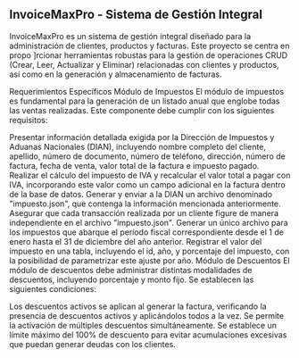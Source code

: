 ## InvoiceMaxPro - Sistema de Gestión Integral
InvoiceMaxPro es un sistema de gestión integral diseñado para la administración de clientes, productos y facturas. Este proyecto se centra en propo
]rcionar herramientas robustas para la gestión de operaciones CRUD (Crear, Leer, Actualizar y Eliminar) relacionadas con clientes y productos, así como en la generación y almacenamiento de facturas.

Requerimientos Específicos
Módulo de Impuestos
El módulo de impuestos es fundamental para la generación de un listado anual que englobe todas las ventas realizadas. Este componente debe cumplir con los siguientes requisitos:

Presentar información detallada exigida por la Dirección de Impuestos y Aduanas Nacionales (DIAN), incluyendo nombre completo del cliente, apellido, número de documento, número de teléfono, dirección, número de factura, fecha de venta, valor total de la factura e impuesto pagado.
Realizar el cálculo del impuesto de IVA y recalcular el valor total a pagar con IVA, incorporando este valor como un campo adicional en la factura dentro de la base de datos.
Generar y enviar a la DIAN un archivo denominado "impuesto.json", que contenga la información mencionada anteriormente.
Asegurar que cada transacción realizada por un cliente figure de manera independiente en el archivo "impuesto.json".
Generar un único archivo para los impuestos que abarque el período fiscal correspondiente desde el 1 de enero hasta el 31 de diciembre del año anterior.
Registrar el valor del impuesto en una tabla, incluyendo el id, año, y porcentaje del impuesto, con la posibilidad de parametrizar este ajuste por año.
Módulo de Descuentos
El módulo de descuentos debe administrar distintas modalidades de descuentos, incluyendo porcentaje y monto fijo. Se establecen las siguientes condiciones:

Los descuentos activos se aplican al generar la factura, verificando la presencia de descuentos activos y aplicándolos todos a la vez.
Se permite la activación de múltiples descuentos simultáneamente.
Se establece un límite máximo del 100% de descuento para evitar acumulaciones excesivas que puedan generar deudas con los clientes.